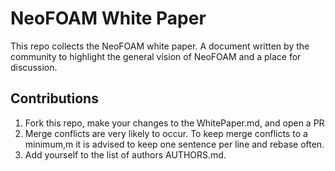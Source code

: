 # NeoFOAM White Paper

This repo collects the NeoFOAM white paper.
A document written by the community to highlight the general vision of NeoFOAM and a place for discussion.

## Contributions

1. Fork this repo, make your changes to the WhitePaper.md, and open a PR
2. Merge conflicts are very likely to occur. 
   To keep merge conflicts to a minimum,m it is advised to keep one sentence per line and rebase often.
3. Add yourself to the list of authors AUTHORS.md.
